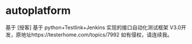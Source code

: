 # autoplatform
基于 [授客] 基于 python+Testlink+Jenkins 实现的接口自动化测试框架 V3.0开发，原地址https://testerhome.com/topics/7992
如有侵权，请连续我。
